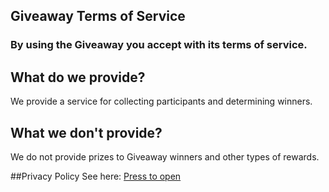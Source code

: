 ## Giveaway Terms of Service

### By using the Giveaway you accept with its terms of service.

## What do we provide?
We provide a service for collecting participants and determining winners.

## What we don't provide?
We do not provide prizes to Giveaway winners and other types of rewards.

##Privacy Policy
See here: [Press to open](https://github.com/megoRU/GiveawayDiscordBot/blob/main/.github/privacy.md)